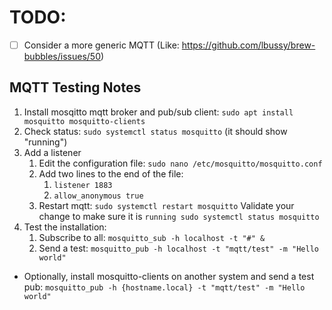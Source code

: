 # TODO:

- [ ] Consider a more generic MQTT (Like: https://github.com/lbussy/brew-bubbles/issues/50)

## MQTT Testing Notes

1. Install mosqitto mqtt broker and pub/sub client: `sudo apt install mosquitto mosquitto-clients`
1. Check status: `sudo systemctl status mosquitto` (it should show "running")
1. Add a listener
    1. Edit the configuration file: `sudo nano /etc/mosquitto/mosquitto.conf`
    1. Add two lines to the end of the file:
        1. `listener 1883`
        1. `allow_anonymous true`
    1. Restart mqtt: `sudo systemctl restart mosquitto`
    Validate your change to make sure it is `running sudo systemctl status mosquitto`
1. Test the installation:
    1. Subscribe to all: `mosquitto_sub -h localhost -t "#" &`
    1. Send a test: `mosquitto_pub -h localhost -t "mqtt/test" -m "Hello world"`
- Optionally, install mosquitto-clients on another system and send a test pub: `mosquitto_pub -h {hostname.local} -t "mqtt/test" -m "Hello world"`
